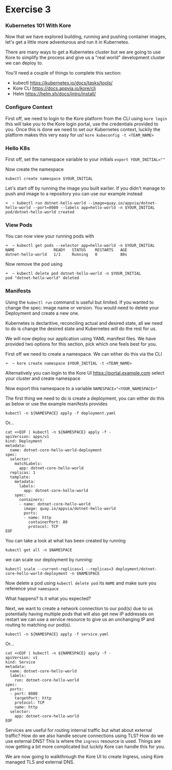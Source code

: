 # Exercise 3

### Kubernetes 101 With Kore

Now that we have explored building, running and pushing container images, let's get a little more adventurous and run it in Kubernetes.

There are many ways to get a Kubernetes cluster but we are going to use Kore to simplify the process and give us a "real world" development cluster we can deploy to.

You'll need a couple of things to complete this section:

- kubectl https://kubernetes.io/docs/tasks/tools/
- Kore CLI https://docs.appvia.io/kore/cli
- Helm https://helm.sh/docs/intro/install/

### Configure Context

First off, we need to login to the Kore platform from the CLI using `kore login` this will take you to the Kore login portal, use the credentials provided to you. Once this is done we need to set our Kubernetes context, luckily the platform makes this very easy for us! `kore kubeconfig -t <TEAM_NAME>`

### Hello K8s

First off, set the namespace variable to your initials `export YOUR_INITIAL=""`

Now create the namespace

```
kubectl create namespace $YOUR_INITIAL
```

Let's start off by running the image you built earlier. If you didn't manage to push and image to a repository you can use our example instead

```
➜  ~ kubectl run dotnet-hello-world --image=quay.io/appvia/dotnet-hello-world --port=8080 --labels app=hello-world -n $YOUR_INITIAL
pod/dotnet-hello-world created
```
### View Pods

You can now view your running pods with 

```
➜  ~ kubectl get pods --selector app=hello-world -n $YOUR_INITIAL
NAME                 READY   STATUS    RESTARTS   AGE
dotnet-hello-world   1/1     Running   0          80s
```

Now remove the pod using 

```
➜  ~ kubectl delete pod dotnet-hello-world -n $YOUR_INITIAL
pod "dotnet-hello-world" deleted
```

### Manifests

Using the `kubectl run` command is useful but limited. If you wanted to change the spec: image name or version. You would need to delete your Deployment and create a new one.

Kubernetes is declaritive, reconciling actual and desired state, all we need to do is change the desired state and Kubernetes will do the rest for us.

We will now deploy our application using YAML manifest files. We have provided two options for this section, pick which one feels best for you.



First off we need to create a namespace. We can either do this via the CLI 

```
➜  ~ kore create namespace $YOUR_INITIAL -t <TEAM_NAME>
```

Alternatively you can login to the Kore UI https://portal.example.com select your cluster and create namespace

Now export this namespace to a variable `NAMESPACE="<YOUR_NAMESPACE>"`

The first thing we need to do is create a deployment, you can either do this as below or use the example manifests provides

```
kubectl -n ${NAMESPACE} apply -f deployment.yaml
```

Or...

```
cat <<EOF | kubectl -n ${NAMESPACE} apply -f -
apiVersion: apps/v1
kind: Deployment
metadata:
  name: dotnet-core-hello-world-deployment
spec:
  selector:
    matchLabels:
      app: dotnet-core-hello-world
  replicas: 1
  template:
    metadata:
      labels:
        app: dotnet-core-hello-world
    spec:
      containers:
      - name: dotnet-core-hello-world
        image: quay.io/appvia/dotnet-hello-world
        ports:
        - name: http
          containerPort: 80
          protocol: TCP
EOF
```

You can take a look at what has been created by running

```
kubectl get all -n $NAMESPACE
```

we can scale our deployment by running:

```
kubectl scale --current-replicas=1 --replicas=3 deployment/dotnet-core-hello-world-deployment -n $NAMESPACE
```

Now delete a pod using `kubectl delete pod` its `NAME` and make sure you reference your `namespace`

What happens? Is it what you expected?

Next, we want to create a network connection to our pod(s) due to us potentially having multiple pods that will also get new IP addresses on restart we can use a service resource to give us an unchanging IP and routing to matching our pod(s).

```
kubectl -n ${NAMESPACE} apply -f service.yaml
```

Or...

```
cat <<EOF | kubectl -n ${NAMESPACE} apply -f -
apiVersion: v1
kind: Service
metadata:
  name: dotnet-core-hello-world
  labels:
    run: dotnet-core-hello-world
spec:
  ports:
  - port: 8080
    targetPort: http
    protocol: TCP
    name: http
  selector:
    app: dotnet-core-hello-world
EOF
```
Services are useful for routing internal traffic but what about external traffic? How do we also handle secure connections using TLS? How do we use external DNS? This is where the `ingress` resource is used. Things are now getting a bit more complicated but luckily Kore can handle this for you.

We are now going to walkthrough the Kore UI to create Ingress, using Kore managed TLS and external DNS.
